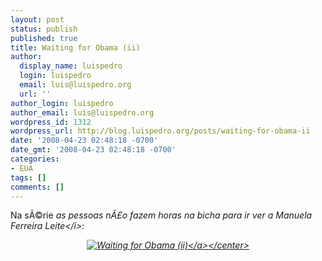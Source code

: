 ```yaml
---
layout: post
status: publish
published: true
title: Waiting for Obama (ii)
author:
  display_name: luispedro
  login: luispedro
  email: luis@luispedro.org
  url: ''
author_login: luispedro
author_email: luis@luispedro.org
wordpress_id: 1312
wordpress_url: http://blog.luispedro.org/posts/waiting-for-obama-ii
date: '2008-04-23 02:48:18 -0700'
date_gmt: '2008-04-23 02:48:18 -0700'
categories:
- EUA
tags: []
comments: []
---
```

<p>Na s&Atilde;&copy;rie <i>as pessoas n&Atilde;&pound;o fazem horas na bicha para ir ver a Manuela Ferreira Leite<&#47;i>:</p>
<p><center><a href='http:&#47;&#47;blog.luispedro.org&#47;posts&#47;waiting-for-obama-ii&#47;waiting-for-obama-ii&#47;' rel='attachment wp-att-1313' title='Waiting for Obama (ii)'><img src='http:&#47;&#47;blog.luispedro.org&#47;wp-content&#47;uploads&#47;2008&#47;04&#47;waiting-for-obama-ii.jpg' style='max-width: 80%' alt='Waiting for Obama (ii)' &#47;><&#47;a><&#47;center></p>
